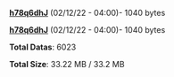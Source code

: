 [**h78q6dhJ**](/data/h78q6dhJ.txt) (02/12/22 - 04:00)- 1040 bytes

[**h78q6dhJ**](/data/h78q6dhJ.txt) (02/12/22 - 04:00)- 1040 bytes

**Total Datas**: 6023

**Total Size**: 33.22 MB / 33.2 MB